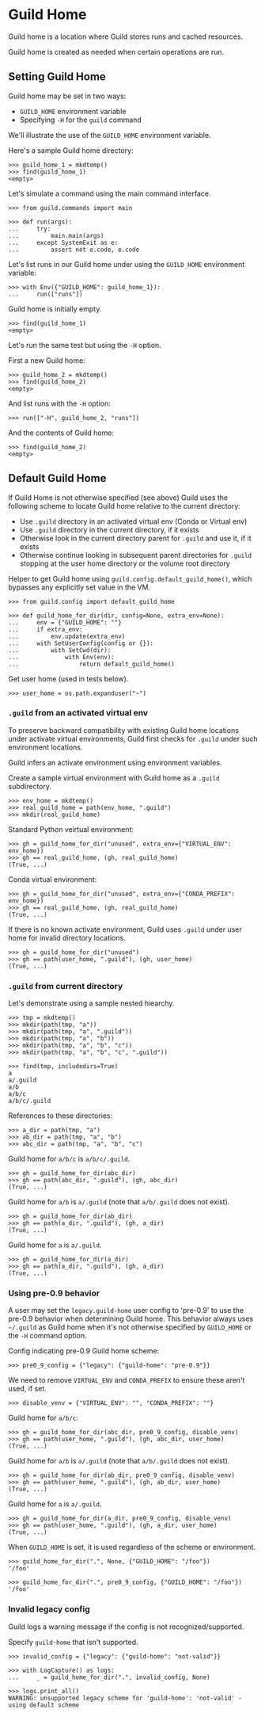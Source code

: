 # Guild Home

Guild home is a location where Guild stores runs and cached resources.

Guild home is created as needed when certain operations are run.

## Setting Guild Home

Guild home may be set in two ways:

- `GUILD_HOME` environment variable
- Specifying `-H` for the `guild` command

We'll illustrate the use of the `GUILD_HOME` environment variable.

Here's a sample Guild home directory:

    >>> guild_home_1 = mkdtemp()
    >>> find(guild_home_1)
    <empty>

Let's simulate a command using the main command interface.

    >>> from guild.commands import main

    >>> def run(args):
    ...     try:
    ...         main.main(args)
    ...     except SystemExit as e:
    ...         assert not e.code, e.code

Let's list runs in our Guild home under using the `GUILD_HOME`
environment variable:

    >>> with Env({"GUILD_HOME": guild_home_1}):
    ...     run(["runs"])

Guild home is initially empty.

    >>> find(guild_home_1)
    <empty>

Let's run the same test but using the `-H` option.

First a new Guild home:

    >>> guild_home_2 = mkdtemp()
    >>> find(guild_home_2)
    <empty>

And list runs with the `-H` option:

    >>> run(["-H", guild_home_2, "runs"])

And the contents of Guild home:

    >>> find(guild_home_2)
    <empty>

## Default Guild Home

If Guild Home is not otherwise specified (see above) Guild uses the
following scheme to locate Guild home relative to the current
directory:

- Use `.guild` directory in an activated virtual env (Conda or Virtual
  env)
- Use `.guild` directory in the current directory, if it exists
- Otherwise look in the current directory parent for `.guild` and use
  it, if it exists
- Otherwise continue looking in subsequent parent directories for
  `.guild` stopping at the user home directory or the volume root
  directory

Helper to get Guild home using `guild.config.default_guild_home()`,
which bypasses any explicitly set value in the VM.

    >>> from guild.config import default_guild_home

    >>> def guild_home_for_dir(dir, config=None, extra_env=None):
    ...     env = {"GUILD_HOME": ""}
    ...     if extra_env:
    ...         env.update(extra_env)
    ...     with SetUserConfig(config or {}):
    ...         with SetCwd(dir):
    ...             with Env(env):
    ...                 return default_guild_home()

Get user home (used in tests below).

    >>> user_home = os.path.expanduser("~")

### `.guild` from an activated virtual env

To preserve backward compatibility with existing Guild home locations
under activate virtual environments, Guild first checks for `.guild`
under such environment locations.

Guild infers an activate environment using environment variables.

Create a sample virtual environment with Guild home as a `.guild`
subdirectory.

    >>> env_home = mkdtemp()
    >>> real_guild_home = path(env_home, ".guild")
    >>> mkdir(real_guild_home)

Standard Python veirtual environment:

    >>> gh = guild_home_for_dir("unused", extra_env={"VIRTUAL_ENV": env_home})
    >>> gh == real_guild_home, (gh, real_guild_home)
    (True, ...)

Conda virtual environment:

    >>> gh = guild_home_for_dir("unused", extra_env={"CONDA_PREFIX": env_home})
    >>> gh == real_guild_home, (gh, real_guild_home)
    (True, ...)

If there is no known activate environment, Guild uses `.guild` under
user home for invalid directory locations.

    >>> gh = guild_home_for_dir("unused")
    >>> gh == path(user_home, ".guild"), (gh, user_home)
    (True, ...)

### `.guild` from current directory

Let's demonstrate using a sample nested hiearchy.

    >>> tmp = mkdtemp()
    >>> mkdir(path(tmp, "a"))
    >>> mkdir(path(tmp, "a", ".guild"))
    >>> mkdir(path(tmp, "a", "b"))
    >>> mkdir(path(tmp, "a", "b", "c"))
    >>> mkdir(path(tmp, "a", "b", "c", ".guild"))

    >>> find(tmp, includedirs=True)
    a
    a/.guild
    a/b
    a/b/c
    a/b/c/.guild

References to these directories:

    >>> a_dir = path(tmp, "a")
    >>> ab_dir = path(tmp, "a", "b")
    >>> abc_dir = path(tmp, "a", "b", "c")

Guild home for `a/b/c` is `a/b/c/.guild`.

    >>> gh = guild_home_for_dir(abc_dir)
    >>> gh == path(abc_dir, ".guild"), (gh, abc_dir)
    (True, ...)

Guild home for `a/b` is `a/.guild` (note that `a/b/.guild` does not
exist).

    >>> gh = guild_home_for_dir(ab_dir)
    >>> gh == path(a_dir, ".guild"), (gh, a_dir)
    (True, ...)

Guild home for `a` is `a/.guild`.

    >>> gh = guild_home_for_dir(a_dir)
    >>> gh == path(a_dir, ".guild"), (gh, a_dir)
    (True, ...)

### Using pre-0.9 behavior

A user may set the `legacy.guild-home` user config to 'pre-0.9' to use
the pre-0.9 behavior when determining Guild home. This behavior always
uses `~/.guild` as Guild home when it's not otherwise specified by
`GUILD_HOME` or the `-H` command option.

Config indicating pre-0.9 Guild home scheme:

    >>> pre0_9_config = {"legacy": {"guild-home": "pre-0.9"}}

We need to remove `VIRTUAL_ENV` and `CONDA_PREFIX` to ensure these
aren't used, if set.

    >>> disable_venv = {"VIRTUAL_ENV": "", "CONDA_PREFIX": ""}

Guild home for `a/b/c`:

    >>> gh = guild_home_for_dir(abc_dir, pre0_9_config, disable_venv)
    >>> gh == path(user_home, ".guild"), (gh, abc_dir, user_home)
    (True, ...)

Guild home for `a/b` is `a/.guild` (note that `a/b/.guild` does not
exist).

    >>> gh = guild_home_for_dir(ab_dir, pre0_9_config, disable_venv)
    >>> gh == path(user_home, ".guild"), (gh, ab_dir, user_home)
    (True, ...)

Guild home for `a` is `a/.guild`.

    >>> gh = guild_home_for_dir(a_dir, pre0_9_config, disable_venv)
    >>> gh == path(user_home, ".guild"), (gh, a_dir, user_home)
    (True, ...)

When `GUILD_HOME` is set, it is used regardless of the scheme or
environment.

    >>> guild_home_for_dir(".", None, {"GUILD_HOME": "/foo"})
    '/foo'

    >>> guild_home_for_dir(".", pre0_9_config, {"GUILD_HOME": "/foo"})
    '/foo'

### Invalid legacy config

Guild logs a warning message if the config is not recognized/supported.

Specify `guild-home` that isn't supported.

    >>> invalid_config = {"legacy": {"guild-home": "not-valid"}}

    >>> with LogCapture() as logs:
    ...     _ = guild_home_for_dir(".", invalid_config, None)

    >>> logs.print_all()
    WARNING: unsupported legacy scheme for 'guild-home': 'not-valid' -
    using default scheme
